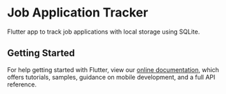 # Job Application Tracker

Flutter app to track job applications with local storage using SQLite.

## Getting Started

For help getting started with Flutter, view our
[online documentation](https://flutter.dev/docs), which offers tutorials,
samples, guidance on mobile development, and a full API reference.
